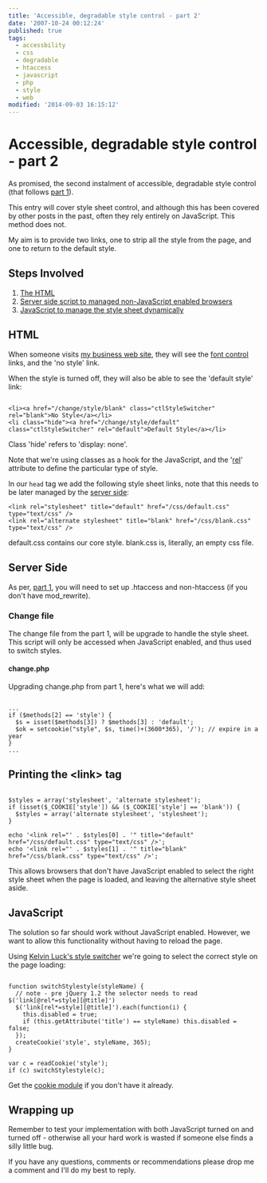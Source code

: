```yaml
---
title: 'Accessible, degradable style control - part 2'
date: '2007-10-24 00:12:24'
published: true
tags:
  - accessbility
  - css
  - degradable
  - htaccess
  - javascript
  - php
  - style
  - web
modified: '2014-09-03 16:15:12'
---
```

# Accessible, degradable style control - part 2

As promised, the second instalment of accessible, degradable style control (that follows [part 1](http://remysharp.com/2007/02/23/accessible-degradable-style-control-part-1/)).

This entry will cover style sheet control, and although this has been covered by other posts in the past, often they rely entirely on JavaScript.  This method does not.


<!--more-->

My aim is to provide two links, one to strip all the style from the page, and one to return to the default style.

## Steps Involved

1. [The HTML](#html)
2. [Server side script to managed non-JavaScript enabled browsers](#server_side)
3. [JavaScript to manage the style sheet dynamically](#javascript)

<h2 id="html">HTML</h2>

When someone visits [my business web site](http://leftlogic.com), they will see the [font control](http://remysharp.com/2007/02/23/accessible-degradable-style-control-part-1/) links, and the 'no style' link.

When the style is turned off, they will also be able to see the 'default style' link:

<pre><code>
&lt;li&gt;&lt;a href=&quot;/change/style/blank&quot; class=&quot;ctlStyleSwitcher&quot; rel=&quot;blank&quot;&gt;No Style&lt;/a&gt;&lt;/li&gt;
&lt;li class=&quot;hide&quot;&gt;&lt;a href=&quot;/change/style/default&quot; class=&quot;ctlStyleSwitcher&quot; rel=&quot;default&quot;&gt;Default Style&lt;/a&gt;&lt;/li&gt;
</code></pre>

Class 'hide' refers to 'display: none'.

Note that we're using classes as a hook for the JavaScript, and the '[rel](http://www.w3.org/TR/html401/struct/links.html#adef-rel)' attribute to define the particular type of style.

In our <code>head</code> tag we add the following style sheet links, note that this needs to be later managed by the [server side](#server_side):

<pre><code>&lt;link rel=&quot;stylesheet&quot; title=&quot;default&quot; href=&quot;/css/default.css&quot; type=&quot;text/css&quot; /&gt;
&lt;link rel=&quot;alternate stylesheet&quot; title=&quot;blank&quot; href=&quot;/css/blank.css&quot; type=&quot;text/css&quot; /&gt;</code></pre>

default.css contains our core style.  blank.css is, literally, an empty css file.

<h2 id="server_side">Server Side</h2>

As per, [part 1](http://remysharp.com/2007/02/23/accessible-degradable-style-control-part-1/#server_side), you will need to set up .htaccess and non-htaccess (if you don't have mod\_rewrite).

<h3 id="files">Change file</h3>

The change file from the part 1, will be upgrade to handle the style sheet.  This script will only be accessed when JavaScript enabled, and thus used to switch styles.

#### change.php

Upgrading change.php from part 1, here's what we will add:

<pre><code>
...
if ($methods[2] == &apos;style&apos;) {
  $s = isset($methods[3]) ? $methods[3] : &apos;default&apos;;
  $ok = setcookie(&quot;style&quot;, $s, time()+(3600*365), &apos;/&apos;); // expire in a year
}
...
</code></pre>

## Printing the &lt;link&gt; tag

<pre><code>
$styles = array(&apos;stylesheet&apos;, &apos;alternate stylesheet&apos;);
if (isset($_COOKIE[&apos;style&apos;]) &amp;&amp; ($_COOKIE[&apos;style&apos;] == &apos;blank&apos;)) {
  $styles = array(&apos;alternate stylesheet&apos;, &apos;stylesheet&apos;);
}

echo &apos;&lt;link rel=&quot;&apos; . $styles[0] . &apos;&quot; title=&quot;default&quot; href=&quot;/css/default.css&quot; type=&quot;text/css&quot; /&gt;&apos;;
echo &apos;&lt;link rel=&quot;&apos; . $styles[1] . &apos;&quot; title=&quot;blank&quot; href=&quot;/css/blank.css&quot; type=&quot;text/css&quot; /&gt;&apos;;
</code></pre>

This allows browsers that don't have JavaScript enabled to select the right style sheet when the page is loaded, and leaving the alternative style sheet aside.

<h2 id="javascript">JavaScript</h2>

The solution so far should work without JavaScript enabled.  However, we want to allow this functionality without having to reload the page.

Using [Kelvin Luck's style switcher](http://kelvinluck.com/article/switch-stylesheets-with-jquery) we're going to select the correct style on the page loading:

<pre><code>
function switchStylestyle(styleName) {
  // note - pre jQuery 1.2 the selector needs to read $('link[@rel*=style][@title]')
  $(&apos;link[rel*=style][@title]&apos;).each(function(i) { 
    this.disabled = true;
    if (this.getAttribute(&apos;title&apos;) == styleName) this.disabled = false;
  });
  createCookie(&apos;style&apos;, styleName, 365);
}

var c = readCookie(&apos;style&apos;);
if (c) switchStylestyle(c);
</code></pre>

Get the [cookie module](http://remysharp.com/wp-content/uploads/2007/02/cookie.js) if you don't have it already.

## Wrapping up

Remember to test your implementation with both JavaScript turned on and turned off - otherwise all your hard work is wasted if someone else finds a silly little bug.

If you have any questions, comments or recommendations please drop me a comment and I'll do my best to reply.
